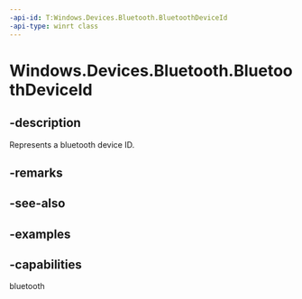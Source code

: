```yaml
---
-api-id: T:Windows.Devices.Bluetooth.BluetoothDeviceId
-api-type: winrt class
---
```


<!-- Class syntax.
public class BluetoothDeviceId 
-->

# Windows.Devices.Bluetooth.BluetoothDeviceId

## -description
Represents a bluetooth device ID.

## -remarks

## -see-also

## -examples


## -capabilities
bluetooth
